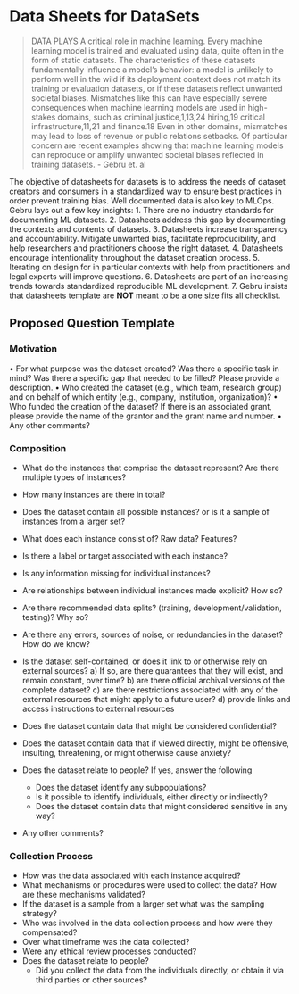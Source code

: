 # Data Sheets for DataSets
> DATA PLAYS A critical role in machine learning. Every machine learning model is trained and evaluated using data, quite often in the form of static datasets. The characteristics of these datasets fundamentally influence a model’s behavior: a model is unlikely to perform well in the wild if its deployment context does not match its training or evaluation datasets, or if these datasets reflect unwanted societal biases. Mismatches like this can have especially severe consequences when machine learning models are used in high-stakes domains, such as criminal justice,1,13,24 hiring,19 critical infrastructure,11,21 and finance.18 Even in other domains, mismatches may lead to loss of revenue or public relations setbacks. Of particular concern are recent examples showing that machine learning models can reproduce or amplify unwanted societal biases reflected in training datasets. - Gebru et. al

The objective of datasheets for datasets is to address the needs of dataset creators and consumers in a standardized way to ensure best practices in order prevent training bias. Well documented data is also key to MLOps. Gebru lays out a few key insights: 
	1. There are no industry standards for documenting ML datasets. 
	2. Datasheets address this gap by documenting the contexts and contents of datasets. 
	3. Datasheets increase transparency and accountability. Mitigate unwanted bias, facilitate reproducibility, and help researchers and practitioners choose the right dataset. 
	4. Datasheets encourage intentionality throughout the dataset creation process. 
	5. Iterating on design for in particular contexts with help from practitioners and legal experts will improve questions. 
	6. Datasheets are part of an increasing trends towards standardized reproducible ML development. 
	7. Gebru insists that datasheets template are **NOT** meant to be a one size fits all checklist. 

## Proposed Question Template 
### Motivation 
• For what purpose was the dataset created? Was there a specific task in mind? Was there a specific gap that needed to be filled? Please provide a description.
• Who created the dataset (e.g., which team, research group) and on behalf of which entity (e.g., company, institution, organization)? 
• Who funded the creation of the dataset? If there is an associated grant, please provide the name of the grantor and the grant name and number.
• Any other comments?

### Composition 
- What do the instances that comprise the dataset represent? Are there multiple types of instances?
- How many instances are there in total? 
- Does the dataset contain all possible instances? or is it a sample of instances from a larger set? 
- What does each instance consist of? Raw data? Features? 
- Is there a label or target associated with each instance? 
- Is any information missing for individual instances? 
- Are relationships between individual instances made explicit? How so? 
- Are there recommended data splits? (training, development/validation, testing)? Why so? 
- Are there any errors, sources of noise, or redundancies in the dataset? How do we know? 
- Is the dataset self-contained, or does it link to or otherwise rely on external sources? 
	a) If so, are there guarantees that they will exist, and remain constant, over time? 
	b) are there official archival versions of the complete dataset? 
	c) are there restrictions associated with any of the external resources that might apply to a future user? 
	d) provide links and access instructions to external resources 

- Does the dataset contain data that might be considered confidential? 
- Does the dataset contain data that if viewed directly, might be offensive, insulting, threatening, or might otherwise cause anxiety? 
- Does the dataset relate to people? If yes, answer the following 
	- Does the dataset identify any subpopulations? 
	- Is it possible to identify individuals, either directly or indirectly? 
	- Does the dataset contain data that might considered sensitive in any way? 
- Any other comments? 

### Collection Process 
- How was the data associated with each instance acquired? 
- What mechanisms or procedures were used to collect the data? How are these mechanisms validated? 
- If the dataset is a sample from a larger set what was the sampling strategy? 
- Who was involved in the data collection process and how were they compensated? 
- Over what timeframe was the data collected? 
- Were any ethical review processes conducted? 
- Does the dataset relate to people? 
	- Did you collect the data from the individuals directly, or obtain it via third parties or other sources? 